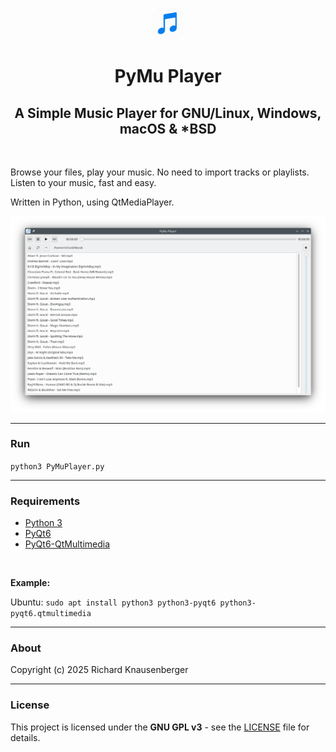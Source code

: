 <p align="center">
  <img src="Icon.png" alt="Icon" width="50"/>
</p>

<h1 align="center">PyMu Player</h1>

<h2 align="center">A Simple Music Player for GNU/Linux, Windows, macOS & *BSD</h2>

<br>

Browse your files, play your music. No need to import tracks or playlists. Listen to your music, fast and easy.

Written in Python, using QtMediaPlayer.

![Screenshot](Screenshot.png)

- - -

### Run

`python3 PyMuPlayer.py`

- - -

### Requirements

- [Python 3](https://www.python.org/downloads/)
- [PyQt6](https://pypi.org/project/PyQt6/)
- [PyQt6-QtMultimedia](https://pypi.org/project/PyQt6/)

<br>

**Example:**

Ubuntu:
`sudo apt install python3 python3-pyqt6 python3-pyqt6.qtmultimedia`

---

### About

Copyright (c) 2025 Richard Knausenberger

---

### License
This project is licensed under the **GNU GPL v3** - see the [LICENSE](LICENSE) file for details.
